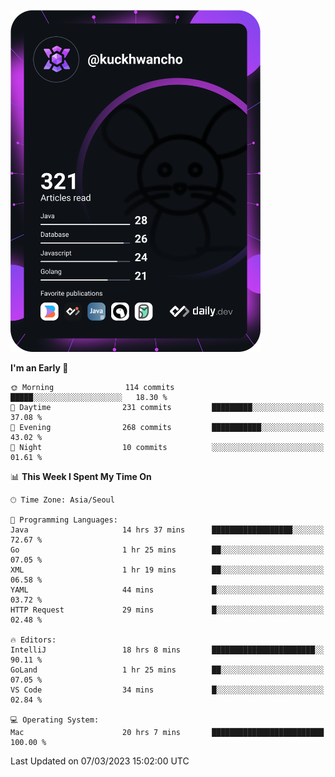 <a href="https://app.daily.dev/kuckhwancho"><img src="https://github.com/kuckjwi0928/kuckjwi0928/blob/master/devcard.svg" width="400" alt="Kuckjwi Devcard"/></a>

<!--START_SECTION:waka-->
**I'm an Early 🐤** 

```text
🌞 Morning                114 commits         █████░░░░░░░░░░░░░░░░░░░░   18.30 % 
🌆 Daytime                231 commits         █████████░░░░░░░░░░░░░░░░   37.08 % 
🌃 Evening                268 commits         ███████████░░░░░░░░░░░░░░   43.02 % 
🌙 Night                  10 commits          ░░░░░░░░░░░░░░░░░░░░░░░░░   01.61 % 
```


📊 **This Week I Spent My Time On** 

```text
🕑︎ Time Zone: Asia/Seoul

💬 Programming Languages: 
Java                     14 hrs 37 mins      ██████████████████░░░░░░░   72.67 % 
Go                       1 hr 25 mins        ██░░░░░░░░░░░░░░░░░░░░░░░   07.05 % 
XML                      1 hr 19 mins        ██░░░░░░░░░░░░░░░░░░░░░░░   06.58 % 
YAML                     44 mins             █░░░░░░░░░░░░░░░░░░░░░░░░   03.72 % 
HTTP Request             29 mins             █░░░░░░░░░░░░░░░░░░░░░░░░   02.48 % 

🔥 Editors: 
IntelliJ                 18 hrs 8 mins       ███████████████████████░░   90.11 % 
GoLand                   1 hr 25 mins        ██░░░░░░░░░░░░░░░░░░░░░░░   07.05 % 
VS Code                  34 mins             █░░░░░░░░░░░░░░░░░░░░░░░░   02.84 % 

💻 Operating System: 
Mac                      20 hrs 7 mins       █████████████████████████   100.00 % 
```


 Last Updated on 07/03/2023 15:02:00 UTC
<!--END_SECTION:waka-->
